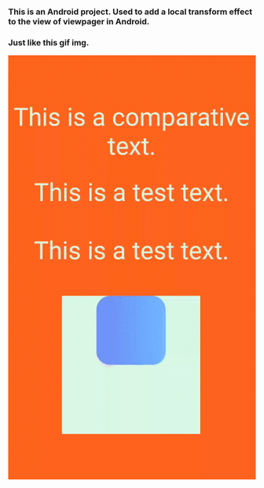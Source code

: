 ### This is an Android project. Used to add a local transform effect to the view of viewpager in Android.
### Just like this gif img.

![avatar](./example.gif)